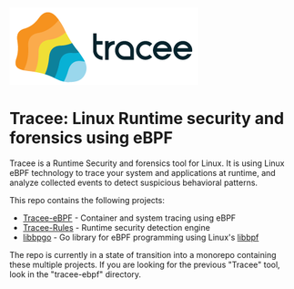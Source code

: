 ![Tracee Logo](images/tracee.png)

# Tracee: Linux Runtime security and forensics using eBPF

Tracee is a Runtime Security and forensics tool for Linux. It is using Linux eBPF technology to trace your system and applications at runtime, and analyze collected events to detect suspicious behavioral patterns.

This repo contains the following projects:
- [Tracee-eBPF](tracee-ebpf) - Container and system tracing using eBPF
- [Tracee-Rules](tracee-rules) - Runtime security detection engine
- [libbpgo](libbpfgo) - Go library for eBPF programming using Linux's [libbpf](https://github.com/libbpf/libbpf)

The repo is currently in a state of transition into a monorepo containing these multiple projects. If you are looking for the previous "Tracee" tool, look in the "tracee-ebpf" directory.
